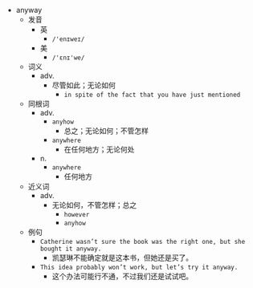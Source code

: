 - anyway
  - 发音
    - 英
      - `/'enɪweɪ/`
    - 美
      - `/'ɛnɪ'we/`
  - 词义
    - adv.
      - 尽管如此；无论如何
        - `in spite of the fact that you have just mentioned`
  - 同根词
    - adv.
      - `anyhow`
        - 总之；无论如何；不管怎样
      - `anywhere`
        - 在任何地方；无论何处
    - n.
      - `anywhere`
        - 任何地方
  - 近义词
    - adv.
      - 无论如何，不管怎样；总之
        - `however`
        - `anyhow`
  - 例句
    - `Catherine wasn’t sure the book was the right one, but she bought it anyway.`
      - 凯瑟琳不能确定就是这本书，但她还是买了。
    - `This idea probably won’t work, but let’s try it anyway.`
      - 这个办法可能行不通，不过我们还是试试吧。

